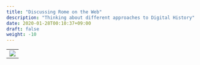 ```yaml
---
title: "Discussing Rome on the Web"
description: "Thinking about different approaches to Digital History"
date: 2020-01-28T00:10:37+09:00
draft: false
weight: -10
---
```


<table >
	</tbody>
		<tr>
			<td><img src="https://media.istockphoto.com/id/1313801815/photo/a-redhead-warrior-gladiator-in-a-fire-filled-fighting-arena.jpg?s=1024x1024&w=is&k=20&c=1yxvCKABx4dxEMnch1KG4-OGA15mFMy5YcEVp1i5O10="></td>
		</tr>
	</tbody>
</table>
